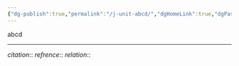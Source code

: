 ```yaml
---
{"dg-publish":true,"permalink":"/j-unit-abcd/","dgHomeLink":true,"dgPassFrontmatter":false,"dgShowBacklinks":false,"dgShowLocalGraph":false,"dgShowInlineTitle":false}
---
```




abcd










---
*citation*:: 
*refrence*:: 
*relation*:: 